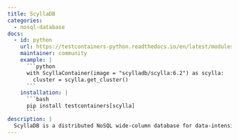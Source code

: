 ```yaml
---
title: ScyllaDB
categories:
  - nosql-database
docs:
  - id: python
    url: https://testcontainers-python.readthedocs.io/en/latest/modules/scylla/README.html
    maintainer: community
    example: |
      ```python
      with ScyllaContainer(image = "scylladb/scylla:6.2") as scylla:
        cluster = scylla.get_cluster()
      ```
    installation: |
      ```bash
      pip install testcontainers[scylla]
      ```
description: |
  ScyllaDB is a distributed NoSQL wide-column database for data-intensive apps that require high performance and low latency.
---
```

